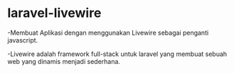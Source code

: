 # laravel-livewire
-Membuat Aplikasi dengan menggunakan Livewire sebagai penganti javascript.

-Livewire adalah framework full-stack untuk laravel yang membuat sebuah web yang dinamis menjadi sederhana.
